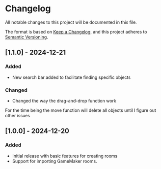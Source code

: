 # Changelog

All notable changes to this project will be documented in this file.

The format is based on [Keep a Changelog](https://keepachangelog.com/),
and this project adheres to [Semantic Versioning](https://semver.org/).

## [1.1.0] - 2024-12-21
### Added
- New search bar added to facilitate finding specific objects

### Changed
- Changed the way the drag-and-drop function work


For the time being the move function will delete all objects until I figure out other issues

## [1.0.0] - 2024-12-20
### Added
- Initial release with basic features for creating rooms
- Support for importing GameMaker rooms.
